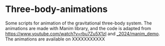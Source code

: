 # Three-body-animations

Some scripts for animation of the gravitational three-body system. The animations are made with Manim library, and the code is adapted from https://www.youtube.com/watch?v=rbu7Zu5X1zI and [_2024/manim_demo](https://github.com/3b1b/videos/tree/1bdca37d6f8181258c70f0ca27afeb66d2d214bb/_2024/manim_demo). The animations are available on XXXXXXXXXXX
